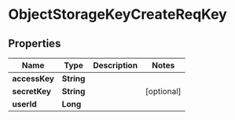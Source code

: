 # ObjectStorageKeyCreateReqKey

## Properties
Name | Type | Description | Notes
------------ | ------------- | ------------- | -------------
**accessKey** | **String** |  | 
**secretKey** | **String** |  |  [optional]
**userId** | **Long** |  | 
